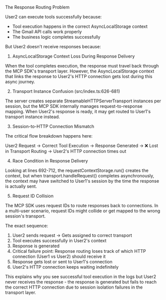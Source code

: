 The Response Routing Problem

  User2 can execute tools successfully because:
  - Tool execution happens in the correct AsyncLocalStorage context
  - The Gmail API calls work properly
  - The business logic completes successfully

  But User2 doesn't receive responses because:

  1. AsyncLocalStorage Context Loss During Response Delivery

  When the tool completes execution, the response must travel back through the MCP SDK's transport layer. However, the AsyncLocalStorage context that links the
   response to User2's HTTP connection gets lost during this async journey.

  2. Transport Instance Confusion (src/index.ts:626-681)

  The server creates separate StreamableHTTPServerTransport instances per session, but the MCP SDK internally manages request-to-response mapping. When User2's
   response is ready, it may get routed to User1's transport instance instead.

  3. Session-to-HTTP Connection Mismatch

  The critical flow breakdown happens here:

  User2 Request → Correct Tool Execution → Response Generated →
  ❌ Lost in Transport Routing → User2's HTTP connection times out

  4. Race Condition in Response Delivery

  Looking at lines 692-712, the requestContextStorage.run() creates the context, but when transport.handleRequest() completes asynchronously, the context may
  have switched to User1's session by the time the response is actually sent.

  5. Request ID Collision

  The MCP SDK uses request IDs to route responses back to connections. In a multi-user scenario, request IDs might collide or get mapped to the wrong session's
   transport.

  The exact sequence:
  1. User2 sends request → Gets assigned to correct transport
  2. Tool executes successfully in User2's context
  3. Response is generated
  4. Critical failure point: Response routing loses track of which HTTP connection (User1 vs User2) should receive it
  5. Response gets lost or sent to User1's connection
  6. User2's HTTP connection keeps waiting indefinitely

  This explains why you see successful tool execution in the logs but User2 never receives the response - the response is generated but fails to reach the
  correct HTTP connection due to session isolation failures in the transport layer.